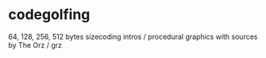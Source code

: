 # codegolfing
64, 128, 256, 512 bytes sizecoding intros / procedural graphics with sources by The Orz / grz
